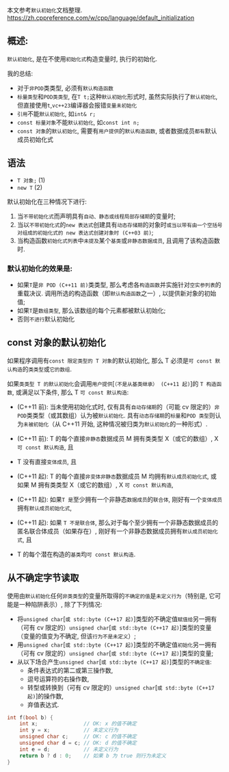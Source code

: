 本文参考`默认初始化`文档整理.
https://zh.cppreference.com/w/cpp/language/default_initialization

## 概述:

`默认初始化`, 是在不使用`初始化式`构造变量时, 执行的初始化.

我的总结:

- 对于`非POD`类类型, 必须有`默认构造函数`
- `标量类型`和`POD类类型`, 在`T t;`这种`默认初始化`形式时, 虽然实际执行了`默认初始化`, 但直接使用`t`,`vc++23`编译器会报错`变量未初始化`
- `引用`不能`默认初始化`, 如`int& r;`
- `const 标量对象`不能`默认初始化`, 如`const int n;`
- `const 对象`的`默认初始化`, 需要有`用户提供`的`默认构造函数`, 或者数据成员`都有`默认成员初始化式

## 语法

- `T 对象;` (1)
- `new T` (2)

默认初始化在三种情况下进行:

1. 当`不带初始化式`而声明具有`自动、静态或线程局部存储期`的变量时;
2. 当以`不带初始化式`的`new 表达式`创建具有`动态存储期`的对象时`或当以带有由一个空括号对组成的初始化式的 new 表达式创建对象时 (C++03 前)`;
3. 当构造函数`初始化式列表`中`未提及`某个`基类`或`非静态数据成员`, 且调用了该构造函数时.

### 默认初始化的效果是:

- 如果`T`是`非 POD (C++11 前)`类类型, 那么考虑各`构造函数`并实施针对`空实参列表`的重载决议. 调用所选的构造函数（即`默认构造函数`之一）, 以提供新对象的初始值;
- 如果`T`是`数组类型`, 那么该数组的每个元素都被默认初始化;
- 否则`不进行`默认初始化

## const 对象的默认初始化

如果程序调用有`const 限定类型的 T 对象`的默认初始化, 那么 T 必须是`可 const 默认构造`的`类类型`或`它的数组`.

如果`类类型 T 的默认初始化`会调用`用户提供`[`（不是从基类继承） (C++11 起)`]的 `T 构造函数`, 或满足以下条件, 那么 T `可 const 默认构造`:

- (C++11 前): 当未使用初始化式时, 仅有具有`自动存储期`的（可能 cv 限定的）`非 POD`类类型（或其数组）认为被`默认初始化`. 具有`动态存储期`的`标量`和`POD 类型`则认为`未被初始化`（从 C++11 开始, 这种情况被归类为`默认初始化`的一种形式）.

- (C++11 前): T 的每个直接`非静态`数据成员 M 拥有类类型 X（或它的数组）, X `可 const 默认构造`, 且
- T 没有直接`变体成员`, 且

- (C++11 起): T 的每个直接`非变体非静态`数据成员 M 均拥有`默认成员初始化式`, 或如果 M 拥有类类型 X（或它的数组）, X `可 const 默认构造`,
- (C++11 起): 如果`T 是`至少拥有一个非静态`数据成员`的`联合体`, 刚好有一个`变体成员`拥有`默认成员初始化式`,
- (C++11 起): 如果 `T 不是联合体`, 那么对于每个至少拥有一个非静态数据成员的匿名联合体成员（如果存在）, 刚好有一个非静态数据成员拥有`默认成员初始化式`, 且

- T 的每个潜在构造的`基类`均`可 const 默认构造`.

## 从不确定字节读取

使用由`默认初始化`任何`非类类型`的变量所取得的`不确定的值`是`未定义行为`（特别是, 它可能是一种陷阱表示）, 除了下列情况:

- 将`unsigned char`[`或 std::byte (C++17 起)`]类型的不确定值`赋值给`另一拥有（可有 cv 限定的）`unsigned char`[`或 std::byte (C++17 起)`]类型的变量（变量的值变为不确定, 但该`行为不是未定义`）;
- 用`unsigned char`[`或 std::byte (C++17 起)`]类型的不确定值`初始化`另一拥有（可有 cv 限定的）`unsigned char`[`或 std::byte (C++17 起)`]类型的变量;
- 从以下场合产生`unsigned char`[`或 std::byte (C++17 起)`]类型的`不确定值`:
  - 条件表达式的第二或第三操作数,
  - 逗号运算符的右操作数,
  - 转型或转换到（可有 cv 限定的）`unsigned char`[`或 std::byte (C++17 起)`]的操作数,
  - 弃值表达式.

```c++
int f(bool b) {
    int x;               // OK: x 的值不确定
    int y = x;           // 未定义行为
    unsigned char c;     // OK: c 的值不确定
    unsigned char d = c; // OK: d 的值不确定
    int e = d;           // 未定义行为
    return b ? d : 0;    // 如果 b 为 true 则行为未定义
}
```
